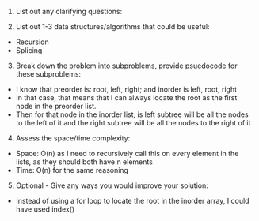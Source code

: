 1. List out any clarifying questions:


2. List out 1-3 data structures/algorithms that could be useful:
- Recursion
- Splicing

3. Break down the problem into subproblems, provide psuedocode for these subproblems:
- I know that preorder is: root, left, right; and inorder is left, root, right
- In that case, that means that I can always locate the root as the first node in the preorder list.
- Then for that node in the inorder list, is left subtree will be all the nodes to the left of it and the right subtree will be all the nodes to the right of it 

4. Assess the space/time complexity:
- Space: O(n) as I need to recursively call this on every element in the lists, as they should both have n elements
- Time: O(n) for the same reasoning

5. Optional - Give any ways you would improve your solution:
- Instead of using a for loop to locate the root in the inorder array, I could have used index()